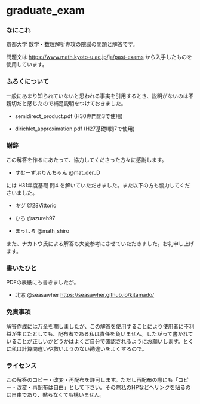 # graduate_exam
### なにこれ
京都大学 数学・数理解析専攻の院試の問題と解答です。

問題文は
https://www.math.kyoto-u.ac.jp/ja/past-exams
から入手したものを使用しています。

### ふろくについて
一般にあまり知られていないと思われる事実を引用するとき、説明がないのは不親切だと感じたので補足説明をつけておきました。

- semidirect_product.pdf (H30専門問3で使用)

- dirichlet_approximation.pdf (H27基礎II問7で使用)

### 謝辞 
この解答を作るにあたって、協力してくださった方々に感謝します。

- すむーずぷりんちゃん @mat_der_D　

には H31年度基礎 問4 を解いていただきました。また以下の方も協力してくださいました。

- キヅ @28Vittorio　

- ひろ @azureh97

- まっしろ @math_shiro

また、ナカトウ氏による解答も大変参考にさせていただきました。お礼申し上げます。

### 書いたひと
PDFの表紙にも書きましたが。
- 北窓 @seasawher https://seasawher.github.io/kitamado/

### 免責事項
解答作成には万全を期しましたが、この解答を使用することにより使用者に不利益が生じたとしても、配布者である私は責任を負いません。したがって書かれていることが正しいかどうかはよくご自分で確認されるようにお願いします。とくに私は計算間違いや救いようのない勘違いをよくするので。

### ライセンス
この解答のコピー・改変・再配布を許可します。ただし再配布の際にも「コピー・改変・再配布は自由」として下さい。その際私のHPなどへリンクを貼るのは自由であり、貼らなくても構いません。





